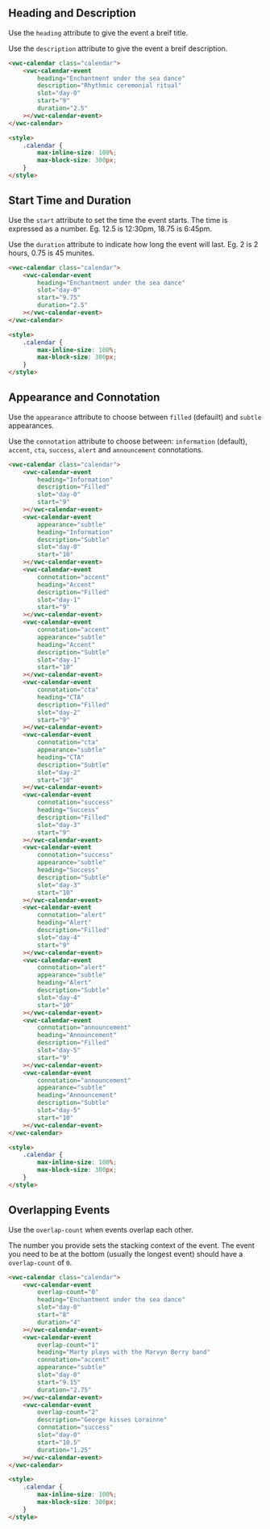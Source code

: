 ## Heading and Description

Use the `heading` attribute to give the event a breif title.

Use the `description` attribute to give the event a breif description.

```html preview
<vwc-calendar class="calendar">
	<vwc-calendar-event
		heading="Enchantment under the sea dance"
		description="Rhythmic ceremonial ritual"
		slot="day-0"
		start="9"
		duration="2.5"
	></vwc-calendar-event>
</vwc-calendar>

<style>
	.calendar {
		max-inline-size: 100%;
		max-block-size: 300px;
	}
</style>
```

## Start Time and Duration

Use the `start` attribute to set the time the event starts. The time is expressed as a number. Eg. 12.5 is 12:30pm, 18.75 is 6:45pm.

Use the `duration` attribute to indicate how long the event will last. Eg. 2 is 2 hours, 0.75 is 45 munites.

```html preview
<vwc-calendar class="calendar">
	<vwc-calendar-event
		heading="Enchantment under the sea dance"
		slot="day-0"
		start="9.75"
		duration="2.5"
	></vwc-calendar-event>
</vwc-calendar>

<style>
	.calendar {
		max-inline-size: 100%;
		max-block-size: 300px;
	}
</style>
```

## Appearance and Connotation

Use the `appearance` attribute to choose between `filled` (defauilt) and `subtle` appearances.

Use the `connotation` attribute to choose between: `information` (default), `accent`, `cta`, `success`, `alert` and `announcement` connotations.

```html preview
<vwc-calendar class="calendar">
	<vwc-calendar-event
		heading="Information"
		description="Filled"
		slot="day-0"
		start="9"
	></vwc-calendar-event>
	<vwc-calendar-event
		appearance="subtle"
		heading="Information"
		description="Subtle"
		slot="day-0"
		start="10"
	></vwc-calendar-event>
	<vwc-calendar-event
		connotation="accent"
		heading="Accent"
		description="Filled"
		slot="day-1"
		start="9"
	></vwc-calendar-event>
	<vwc-calendar-event
		connotation="accent"
		appearance="subtle"
		heading="Accent"
		description="Subtle"
		slot="day-1"
		start="10"
	></vwc-calendar-event>
	<vwc-calendar-event
		connotation="cta"
		heading="CTA"
		description="Filled"
		slot="day-2"
		start="9"
	></vwc-calendar-event>
	<vwc-calendar-event
		connotation="cta"
		appearance="subtle"
		heading="CTA"
		description="Subtle"
		slot="day-2"
		start="10"
	></vwc-calendar-event>
	<vwc-calendar-event
		connotation="success"
		heading="Success"
		description="Filled"
		slot="day-3"
		start="9"
	></vwc-calendar-event>
	<vwc-calendar-event
		connotation="success"
		appearance="subtle"
		heading="Success"
		description="Subtle"
		slot="day-3"
		start="10"
	></vwc-calendar-event>
	<vwc-calendar-event
		connotation="alert"
		heading="Alert"
		description="Filled"
		slot="day-4"
		start="9"
	></vwc-calendar-event>
	<vwc-calendar-event
		connotation="alert"
		appearance="subtle"
		heading="Alert"
		description="Subtle"
		slot="day-4"
		start="10"
	></vwc-calendar-event>
	<vwc-calendar-event
		connotation="announcement"
		heading="Announcement"
		description="Filled"
		slot="day-5"
		start="9"
	></vwc-calendar-event>
	<vwc-calendar-event
		connotation="announcement"
		appearance="subtle"
		heading="Announcement"
		description="Subtle"
		slot="day-5"
		start="10"
	></vwc-calendar-event>
</vwc-calendar>

<style>
	.calendar {
		max-inline-size: 100%;
		max-block-size: 300px;
	}
</style>
```

## Overlapping Events

Use the `overlap-count` when events overlap each other.

The number you provide sets the stacking context of the event. The event you need to be at the bottom (usually the longest event) should have a `overlap-count` of `0`.

```html preview
<vwc-calendar class="calendar">
	<vwc-calendar-event
		overlap-count="0"
		heading="Enchantment under the sea dance"
		slot="day-0"
		start="8"
		duration="4"
	></vwc-calendar-event>
	<vwc-calendar-event
		overlap-count="1"
		heading="Marty plays with the Marvyn Berry band"
		connotation="accent"
		appearance="subtle"
		slot="day-0"
		start="9.15"
		duration="2.75"
	></vwc-calendar-event>
	<vwc-calendar-event
		overlap-count="2"
		description="George kisses Lorainne"
		connotation="success"
		slot="day-0"
		start="10.5"
		duration="1.25"
	></vwc-calendar-event>
</vwc-calendar>

<style>
	.calendar {
		max-inline-size: 100%;
		max-block-size: 300px;
	}
</style>
```

